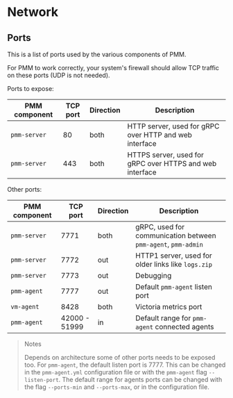 # Network

## Ports

This is a list of ports used by the various components of PMM.

For PMM to work correctly, your system's firewall should allow TCP traffic on these ports (UDP is not needed).

Ports to expose:

PMM component | TCP port      | Direction     | Description
--------------|---------------|---------------|------
`pmm-server`  |   80          | both          | HTTP server, used for gRPC over HTTP and web interface
`pmm-server`  |  443          | both          | HTTPS server, used for gRPC over HTTPS and web interface

Other ports:

PMM component | TCP port      | Direction     | Description
--------------|---------------|---------------|------
`pmm-server`  | 7771          | both          | gRPC, used for communication between `pmm-agent`, `pmm-admin`
`pmm-server`  | 7772          | out           | HTTP1 server, used for older links like `logs.zip`
`pmm-server`  | 7773          | out           | Debugging
`pmm-agent`   | 7777          | out           | Default `pmm-agent` listen port
`vm-agent`    | 8428          | both          | Victoria metrics port
`pmm-agent`   | 42000 - 51999 | in            | Default range for `pmm-agent` connected agents

> Notes
>
> Depends on architecture some of other ports needs to be exposed too. For `pmm-agent`, the default listen port is 7777. This can be changed in the `pmm-agent.yml` configuration file or with the `pmm-agent` flag `--listen-port`. The default range for agents ports can be changed with the flag `--ports-min` and  `--ports-max`, or in the configuration file.
